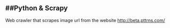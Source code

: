 ##Python & Scrapy
--------------

Web crawler that scrapes image url from the website http://beta.pttrns.com/